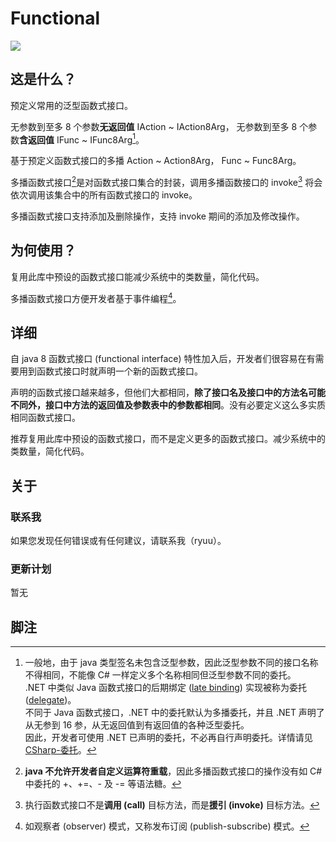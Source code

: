 # Functional

[![](https://jitpack.io/v/Ryuu-64/Functional.svg)](https://jitpack.io/#Ryuu-64/Functional)

## 这是什么？

预定义常用的泛型函数式接口。

无参数到至多 8 个参数**无返回值** IAction ~ IAction8Arg， 无参数到至多 8 个参数**含返回值** IFunc ~ IFunc8Arg[^1]。

基于预定义函数式接口的多播 Action ~ Action8Arg， Func ~ Func8Arg。

多播函数式接口[^2]是对函数式接口集合的封装，调用多播函数接口的 invoke[^3] 将会依次调用该集合中的所有函数式接口的 invoke。

多播函数式接口支持添加及删除操作，支持 invoke 期间的添加及修改操作。

## 为何使用？

复用此库中预设的函数式接口能减少系统中的类数量，简化代码。

多播函数式接口方便开发者基于事件编程[^4]。

## 详细

自 java 8 函数式接口 (functional interface) 特性加入后，开发者们很容易在有需要用到函数式接口时就声明一个新的函数式接口。

声明的函数式接口越来越多，但他们大都相同，**除了接口名及接口中的方法名可能不同外，接口中方法的返回值及参数表中的参数都相同**。没有必要定义这么多实质相同函数式接口。

推荐复用此库中预设的函数式接口，而不是定义更多的函数式接口。减少系统中的类数量，简化代码。

## 关于

### 联系我

如果您发现任何错误或有任何建议，请联系我（ryuu）。

### 更新计划

暂无

## 脚注

[^1]: 一般地，由于 java 类型签名未包含泛型参数，因此泛型参数不同的接口名称不得相同，不能像 C# 一样定义多个名称相同但泛型参数不同的委托。<br>.NET 中类似 Java 函数式接口的后期绑定 ([late binding](https://en.wikipedia.org/wiki/Late_binding)) 实现被称为委托 ([delegate](https://docs.microsoft.com/zh-cn/dotnet/csharp/delegate-class))。<br>不同于 Java 函数式接口，.NET 中的委托默认为多播委托，并且 .NET 声明了从无参到 16 参，从无返回值到有返回值的各种泛型委托。<br> 因此，开发者可使用 .NET 已声明的委托，不必再自行声明委托。详情请见 [CSharp-委托](https://blog.ryuu64.top/CSharp-%E5%A7%94%E6%89%98/)。

[^2]: **java 不允许开发者自定义运算符重载**，因此多播函数式接口的操作没有如 C# 中委托的 +、+=、- 及 -= 等语法糖。

[^3]:执行函数式接口不是**调用 (call)** 目标方法，而是**援引 (invoke)** 目标方法。

[^4]:如观察者 (observer) 模式，又称发布订阅 (publish-subscribe) 模式。